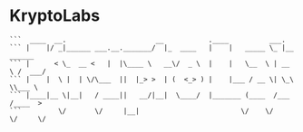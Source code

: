 # KryptoLabs
```
```  ____  __.                      __           .____          ___.                    
``` |    |/ _|______ ___.__._______/  |_  ____   |    |   _____ \_ |__   ______ 
``` |      < \_  __ <   |  |\____ \   __\/  _ \  |    |   \__  \ | __ \ /  ___/ 
``` |    |  \ |  | \/\___  ||  |_> >  | (  <_> ) |    |___ / __ \| \_\ \\___ \  
``` |____|__ \|__|   / ____||   __/|__|  \____/  |_______ (____  /___  /____  > 
```         \/       \/     |__|                         \/    \/    \/     \/  
```
